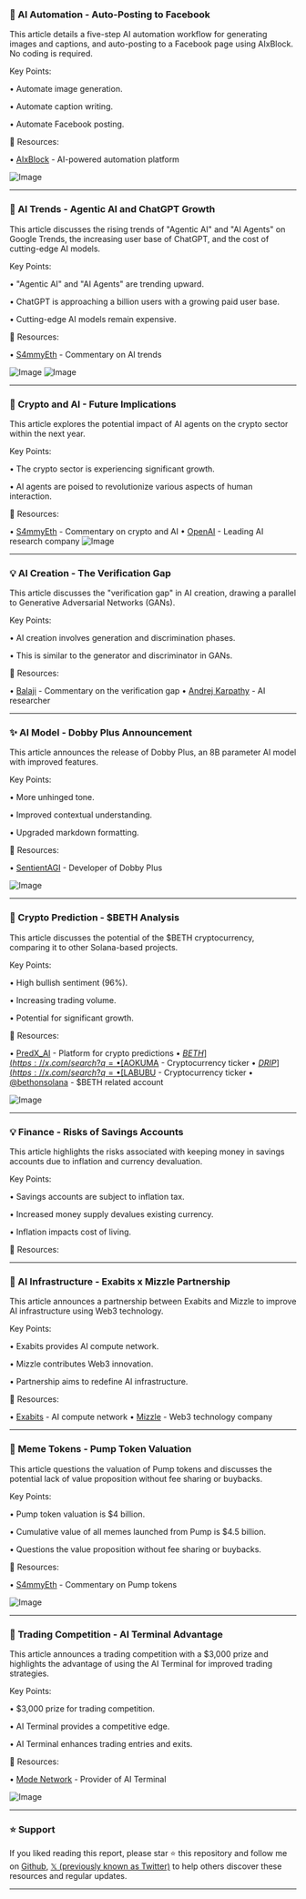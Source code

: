 ### 🚀 AI Automation - Auto-Posting to Facebook

This article details a five-step AI automation workflow for generating images and captions, and auto-posting to a Facebook page using AIxBlock.  No coding is required.

Key Points:

• Automate image generation.

• Automate caption writing.

• Automate Facebook posting.


🔗 Resources:

• [AIxBlock](https://x.com/AIxBlock) - AI-powered automation platform

![Image](https://pbs.twimg.com/amplify_video_thumb/1930395677005361155/img/LUwcVsoW1nd0-xie.jpg)


---

### 🤖 AI Trends - Agentic AI and ChatGPT Growth

This article discusses the rising trends of "Agentic AI" and "AI Agents" on Google Trends,  the increasing user base of ChatGPT, and the cost of cutting-edge AI models.

Key Points:

• "Agentic AI" and "AI Agents" are trending upward.

• ChatGPT is approaching a billion users with a growing paid user base.

• Cutting-edge AI models remain expensive.


🔗 Resources:

• [S4mmyEth](https://x.com/S4mmyEth) - Commentary on AI trends

![Image](https://pbs.twimg.com/media/GsiKROGWIAAQlb1?format=jpg&name=small)
![Image](https://pbs.twimg.com/media/GrZInNYXEAAhiUn?format=jpg&name=240x240)


---

### 🚀 Crypto and AI - Future Implications

This article explores the potential impact of AI agents on the crypto sector within the next year.


Key Points:

•  The crypto sector is experiencing significant growth.

• AI agents are poised to revolutionize various aspects of human interaction.


🔗 Resources:

• [S4mmyEth](https://x.com/S4mmyEth) - Commentary on crypto and AI
• [OpenAI](https://x.com/OpenAI) - Leading AI research company
![Image](https://pbs.twimg.com/media/Gsm5-cFasAM2_-H?format=jpg&name=small)


---

### 💡 AI Creation - The Verification Gap

This article discusses the "verification gap" in AI creation, drawing a parallel to Generative Adversarial Networks (GANs).

Key Points:

•  AI creation involves generation and discrimination phases.

•  This is similar to the generator and discriminator in GANs.


🔗 Resources:

• [Balaji](https://x.com/balajis) - Commentary on the verification gap
• [Andrej Karpathy](https://x.com/karpathy) -  AI researcher


---

### ✨ AI Model - Dobby Plus Announcement

This article announces the release of Dobby Plus, an 8B parameter AI model with improved features.

Key Points:

•  More unhinged tone.

•  Improved contextual understanding.

•  Upgraded markdown formatting.


🔗 Resources:

• [SentientAGI](https://x.com/SentientAGI) - Developer of Dobby Plus

![Image](https://pbs.twimg.com/media/GsnHJ8jasAENs3C?format=jpg&name=small)


---

### 🚀 Crypto Prediction - $BETH Analysis

This article discusses the potential of the $BETH cryptocurrency, comparing it to other Solana-based projects.

Key Points:

• High bullish sentiment (96%).

• Increasing trading volume.

• Potential for significant growth.


🔗 Resources:

• [PredX_AI](https://x.com/PredX_AI) - Platform for crypto predictions
• [$BETH](https://x.com/search?q=%24BETH&src=cashtag_click) - Cryptocurrency ticker
• [$AOKUMA](https://x.com/search?q=%24AOKUMA&src=cashtag_click) - Cryptocurrency ticker
• [$DRIP](https://x.com/search?q=%24DRIP&src=cashtag_click) - Cryptocurrency ticker
• [$LABUBU](https://x.com/search?q=%24LABUBU&src=cashtag_click) - Cryptocurrency ticker
• [@bethonsolana](https://x.com/bethonsolana) -  $BETH related account

![Image](https://pbs.twimg.com/amplify_video_thumb/1930278408413687808/img/hqraNR1nASc5w0DB.jpg)


---

### 💡 Finance - Risks of Savings Accounts

This article highlights the risks associated with keeping money in savings accounts due to inflation and currency devaluation.

Key Points:

• Savings accounts are subject to inflation tax.

• Increased money supply devalues existing currency.

•  Inflation impacts cost of living.


🔗 Resources:


---

### 🤖 AI Infrastructure - Exabits x Mizzle Partnership

This article announces a partnership between Exabits and Mizzle to improve AI infrastructure using Web3 technology.

Key Points:

• Exabits provides AI compute network.

• Mizzle contributes Web3 innovation.

•  Partnership aims to redefine AI infrastructure.


🔗 Resources:

• [Exabits](https://x.com/exa_bits) - AI compute network
• [Mizzle](https://x.com/Mizzle_io) - Web3 technology company


---

### 🤖 Meme Tokens - Pump Token Valuation

This article questions the valuation of Pump tokens and discusses the potential lack of value proposition without fee sharing or buybacks.

Key Points:

• Pump token valuation is $4 billion.

• Cumulative value of all memes launched from Pump is $4.5 billion.

• Questions the value proposition without fee sharing or buybacks.


🔗 Resources:

• [S4mmyEth](https://x.com/S4mmyEth) - Commentary on Pump tokens

![Image](https://pbs.twimg.com/media/GsjDUo6XoAAACa2?format=jpg&name=small)


---

### 🚀 Trading Competition - AI Terminal Advantage

This article announces a trading competition with a $3,000 prize and highlights the advantage of using the AI Terminal for improved trading strategies.

Key Points:

• $3,000 prize for trading competition.

• AI Terminal provides a competitive edge.

• AI Terminal enhances trading entries and exits.



🔗 Resources:

• [Mode Network](https://x.com/modenetwork) - Provider of AI Terminal

![Image](https://pbs.twimg.com/media/GsltjT-XUAAAfb0?format=jpg&name=small)


---

### ⭐️ Support

If you liked reading this report, please star ⭐️ this repository and follow me on [Github](https://github.com/Drix10), [𝕏 (previously known as Twitter)](https://x.com/DRIX_10_) to help others discover these resources and regular updates.

---